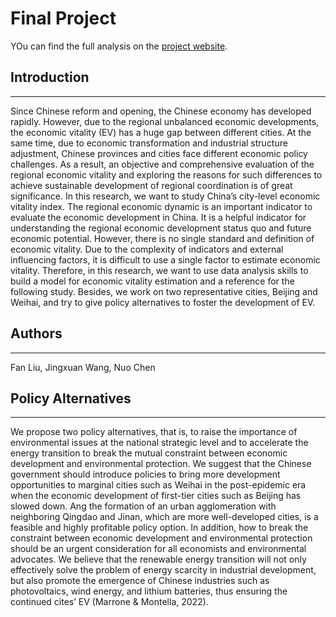 # Final Project

YOu can find the full analysis on the [project website](https://norahchen1.github.io/final_project.html).

## Introduction
-------
Since Chinese reform and opening, the Chinese economy has developed rapidly. However, due to the regional unbalanced economic developments, the economic vitality (EV) has a huge gap between different cities. At the same time, due to economic transformation and industrial structure adjustment, Chinese provinces and cities face different economic policy challenges. As a result, an objective and comprehensive evaluation of the regional economic vitality and exploring the reasons for such differences to achieve sustainable development of regional coordination is of great significance. In this research, we want to study China’s city-level economic vitality index. The regional economic dynamic is an important indicator to evaluate the economic development in China. It is a helpful indicator for understanding the regional economic development status quo and future economic potential. However, there is no single standard and definition of economic vitality. Due to the complexity of indicators and external influencing factors, it is difficult to use a single factor to estimate economic vitality. Therefore, in this research, we want to use data analysis skills to build a model for economic vitality estimation and a reference for the following study. Besides, we work on two representative cities, Beijing and Weihai, and try to give policy alternatives to foster the development of EV.

## Authors
-------
Fan Liu, Jingxuan Wang, Nuo Chen

## Policy Alternatives
-------
We propose two policy alternatives, that is, to raise the importance of environmental issues at the national strategic level and to accelerate the energy transition to break the mutual constraint between economic development and environmental protection. We suggest that the Chinese government should introduce policies to bring more development opportunities to marginal cities such as Weihai in the post-epidemic era when the economic development of first-tier cities such as Beijing has slowed down. Ang the formation of an urban agglomeration with neighboring Qingdao and Jinan, which are more well-developed cities, is a feasible and highly profitable policy option. In addition, how to break the constraint between economic development and environmental protection should be an urgent consideration for all economists and environmental advocates. We believe that the renewable energy transition will not only effectively solve the problem of energy scarcity in industrial development, but also promote the emergence of Chinese industries such as photovoltaics, wind energy, and lithium batteries, thus ensuring the continued cites’ EV (Marrone & Montella, 2022).
